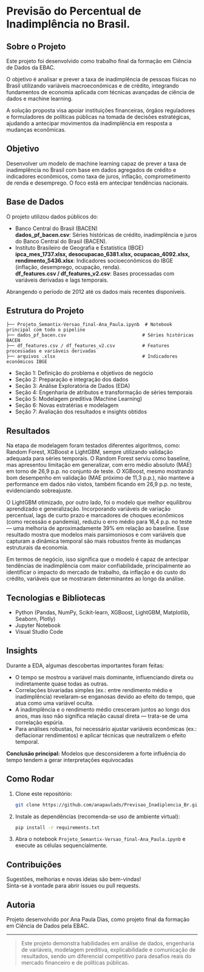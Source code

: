 # Previsão do Percentual de Inadimplência no Brasil.

## Sobre o Projeto
Este projeto foi desenvolvido como trabalho final da formação em Ciência de Dados da EBAC.

O objetivo é analisar e prever a taxa de inadimplência de pessoas físicas no Brasil utilizando variáveis macroeconômicas e de crédito, integrando fundamentos de economia aplicada com técnicas avançadas de ciência de dados e machine learning.

A solução proposta visa apoiar instituições financeiras, órgãos reguladores e formuladores de políticas públicas na tomada de decisões estratégicas, ajudando a antecipar movimentos da inadimplência em resposta a mudanças econômicas.

## Objetivo
Desenvolver um modelo de machine learning capaz de prever a taxa de inadimplência no Brasil com base em dados agregados de crédito e indicadores econômicos, como taxa de juros, inflação, comprometimento de renda e desemprego. O foco está em antecipar tendências nacionais.

## Base de Dados

O projeto utilizou dados públicos do:
- Banco Central do Brasil (BACEN)  
**dados_pf_bacen.csv**: Séries históricas de crédito, inadimplência e juros do Banco Central do Brasil (BACEN).
- Instituto Brasileiro de Geografia e Estatística (IBGE)  
**ipca_mes_1737.xlsx, desocupacao_6381.xlsx, ocupacao_4092.xlsx, rendimento_5436.xlsx**: Indicadores socioeconômicos do IBGE (inflação, desemprego, ocupação, renda).  
**df_features.csv / df_features_v2.csv**: Bases processadas com variáveis derivadas e lags temporais.
  
Abrangendo o período de 2012 até os dados mais recentes disponíveis.

## Estrutura do Projeto
```
├── Projeto_Semantix-Versao_final-Ana_Paula.ipynb  # Notebook principal com todo o pipeline
├── dados_pf_bacen.csv                            # Séries históricas BACEN
├── df_features.csv / df_features_v2.csv          # Features processadas e variáveis derivadas
├── arquivos .xlsx                                # Indicadores econômicos IBGE
```
- Seção 1: Definição do problema e objetivos de negócio
- Seção 2: Preparação e integração dos dados
- Seção 3: Análise Exploratória de Dados (EDA)
- Seção 4: Engenharia de atributos e transformação de séries temporais
- Seção 5: Modelagem preditiva (Machine Learning)
- Seção 6: Novas estratérias e modelagem
- Seção 7: Avaliação dos resultados e insights obtidos

## Resultados
Na etapa de modelagem foram testados diferentes algoritmos, como: Random Forest, XGBoost e LightGBM, sempre utilizando validação adequada para séries temporais. O Random Forest serviu como baseline, mas apresentou limitação em generalizar, com erro médio absoluto (MAE) em torno de 26,9 p.p. no conjunto de teste. O XGBoost, mesmo mostrando bom desempenho em validação (MAE próximo de 11,3 p.p.), não manteve a performance em dados não vistos, também ficando em 26,9 p.p. no teste, evidenciando sobreajuste.

O LightGBM otimizado, por outro lado, foi o modelo que melhor equilibrou aprendizado e generalização. Incorporando variáveis de variação percentual, lags de curto prazo e marcadores de choques econômicos (como recessão e pandemia), reduziu o erro médio para 16,4 p.p. no teste — uma melhoria de aproximadamente 39% em relação ao baseline. Esse resultado mostra que modelos mais parsimoniosos e com variáveis que capturam a dinâmica temporal são mais robustos frente às mudanças estruturais da economia.

Em termos de negócio, isso significa que o modelo é capaz de antecipar tendências de inadimplência com maior confiabilidade, principalmente ao identificar o impacto do mercado de trabalho, da inflação e do custo do crédito, variáveis que se mostraram determinantes ao longo da análise.

## Tecnologias e Bibliotecas
- Python (Pandas, NumPy, Scikit-learn, XGBoost, LightGBM, Matplotlib, Seaborn, Plotly)
- Jupyter Notebook
- Visual Studio Code

## Insights
Durante a EDA, algumas descobertas importantes foram feitas:

- O tempo se mostrou a variável mais dominante, influenciando direta ou indiretamente quase todas as outras.
- Correlações bivariadas simples (ex.: entre rendimento médio e inadimplência) revelaram-se enganosas devido ao efeito do tempo, que atua como uma variável oculta.
- A inadimplência e o rendimento médio cresceram juntos ao longo dos anos, mas isso não significa relação causal direta — trata-se de uma correlação espúria.
- Para análises robustas, foi necessário ajustar variáveis econômicas (ex.: deflacionar rendimentos) e aplicar técnicas que neutralizem o efeito temporal.

**Conclusão principal:** Modelos que desconsiderem a forte influência do tempo tendem a gerar interpretações equivocadas
  
## Como Rodar
1. Clone este repositório:
   ```bash
   git clone https://github.com/anapaulads/Previsao_Inadiplencia_Br.git
   ```
2. Instale as dependências (recomenda-se uso de ambiente virtual):
   ```bash
   pip install -r requirements.txt
   ```
3. Abra o notebook `Projeto_Semantix-Versao_final-Ana_Paula.ipynb` e execute as células sequencialmente.

## Contribuições
Sugestões, melhorias e novas ideias são bem-vindas!  
Sinta-se à vontade para abrir issues ou pull requests.

## Autoria
Projeto desenvolvido por Ana Paula Dias, como projeto final da formação em Ciência de Dados pela EBAC.

---

> Este projeto demonstra habilidades em análise de dados, engenharia de variáveis, modelagem preditiva, explicabilidade e comunicação de resultados, sendo um diferencial competitivo para desafios reais do mercado financeiro e de políticas públicas.

